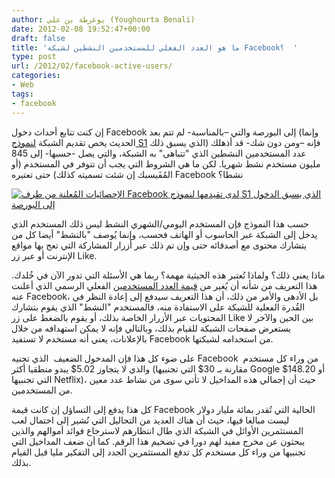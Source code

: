 ```yaml
---
author: يوغرطة بن علي (Youghourta Benali)
date: 2012-02-08 19:52:47+00:00
draft: false
title: 'ما هو العدد الفعلي للمستخدمين النشطين لشبكة Facebook؟  '
type: post
url: /2012/02/facebook-active-users/
categories:
- Web
tags:
- facebook
---
```


إن كنت تتابع أحداث دخول Facebook إلى البورصة والتي –بالمناسبة- لم تتم بعد (وإنما الحديث يخص تقديم الشبكة [لنموذج S1](http://www.sec.gov/Archives/edgar/data/1326801/000119312512034517/d287954ds1.htm) الذي يسبق ذلك) فإنه –ومن دون شك- قد أذهلك عدد المستخدمين النشطين الذي "تتباهى" به الشبكة، والتي يصل -حسبها- إلى 845 مليون مستخدم نشط شهريا. لكن ما هي الشروط التي يجب أن تتوفر في المستخدم (أو المُفَيسبك إن شئت تسميته كذلك) حتى تعتبره Facebook نشطا؟




[![الإحصائيات المُعلنة من طرف Facebook لدى تقيدمها لنموذج S1 الذي يسبق الدخول إلى البورصة](http://www.it-scoop.com/wp-content/uploads/2012/02/Facebook-stats-IPO.jpg)
](http://www.it-scoop.com/wp-content/uploads/2012/02/Facebook-stats-IPO.jpg)




حسب هذا النموذج فإن المستخدم اليومي/الشهري النشط ليس ذلك المستخدم الذي يدخل إلى الشبكة عبر الحاسوب أو الهاتف فحسب، وإنما يُوصف "بالنشط" أيضا كل من يتشارك محتوى مع أصدقائه حتى وإن تم ذلك عبر أزرار المشاركة التي تعج بها مواقع الإنترنت أو عبر زر Like.




ماذا يعني ذلك؟ ولماذا تُعتبر هذه الحيثية مهمة؟ ربما هي الأسئلة التي تدور الآن في خُلدك. هذا التعريف من شأنه أن يُغير من [قيمة العدد المستخدمين](http://www.ritholtz.com/blog/2012/02/whos-a-daily-facebook-user-anyone-who-clicks-like/) الفعلي الرسمي الذي أعلنت عنه Facebook، بل الأدهى والأمر من ذلك، أن هذا التعريف سيدفع إلى إعادة النظر في القُدرة الفعلية للشبكة على الاستفادة منه، فالمستخدم "النشط" الذي يقوم بتشارك المحتويات عبر الأزرار الخاصة بذلك، أو يقوم بالضغط على زر Like بين الحين والآخر لا يستعرض صفحات الشبكة للقيام بذلك، وبالتالي فإنه لا يمكن استهدافه من خلال بالإعلانات، يعني أنه مستخدم لا تستفيد Facebook من استخدامه لشبكتها.




على ضوء كل هذا فإن المدخول الضعيف  الذي تجنيه Facebook  من وراء كل مستخدم والذي لا يتجاوز 5.02$ يبدو منطقيا أكثر (مقارنة بـ 30$ التي تجنبيها Google أو 148.20$ التي تجنبيها Netflix)، حيث أن إجمالي هذه المداخيل لا تأتي سوى من نشاط عدد معين من المستخدمين.




كل هذا يدفع إلى التساؤل إن كانت قيمة Facebook الحالية التي تُقدر بمائة مليار دولار ليست مبالغا فيها، حيث أن هناك العديد من التحاليل التي تُشير إلى احتمال لعب المستثمرين الأوائل في الشبكة الذي طال انتظارهم لاسترجاع فوائد أموالهم والذين يبحثون عن مخرج مفيد لهم دورا في تضخيم هذا الرقم. كما أن ضعف المداخيل التي تجنبيها من وراء كل مستخدم كل تدفع المستثمرين الجدد إلى التفكير مليا قبل القيام بذلك.
